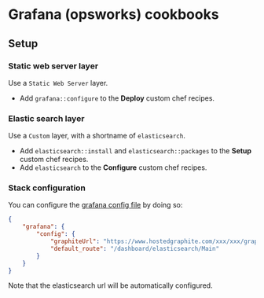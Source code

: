 Grafana (opsworks) cookbooks
============================

Setup
-----

### Static web server layer

Use a `Static Web Server` layer.

- Add `grafana::configure` to the **Deploy** custom chef recipes.

### Elastic search layer

Use a `Custom` layer, with a shortname of `elasticsearch`.

- Add `elasticsearch::install` and `elasticsearch::packages` to the **Setup** custom chef recipes.
- Add `elasticsearch` to the **Configure** custom chef recipes.

### Stack configuration

You can configure the [grafana config file][grafana_config] by doing so:

```json
{
    "grafana": {
        "config": {
            "graphiteUrl": "https://www.hostedgraphite.com/xxx/xxx/graphite",
            "default_route": "/dashboard/elasticsearch/Main"
        }
    }
}
```

Note that the elasticsearch url will be automatically configured.

[grafana_config]: https://github.com/torkelo/grafana/blob/master/src/config.sample.js
